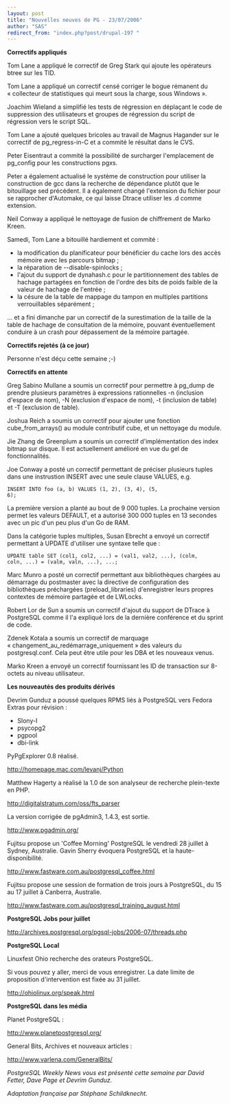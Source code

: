 ```yaml
---
layout: post
title: "Nouvelles neuves de PG - 23/07/2006"
author: "SAS"
redirect_from: "index.php?post/drupal-197 "
---
```




<strong>Correctifs appliqués</strong>

<p>

Tom Lane a appliqué le correctif de Greg Stark qui ajoute les opérateurs btree sur les TID.

</p>

<p>

Tom Lane a appliqué un correctif censé corriger le bogue rémanent du «&nbsp;collecteur de statistiques qui meurt sous la charge, sous Windows&nbsp;».

</p>

<p>

Joachim Wieland a simplifié les tests de régression en déplaçant le code de suppression des utilisateurs et groupes de régression du script de régression vers le script SQL.

</p>

<p>

Tom Lane a ajouté quelques bricoles au travail de Magnus Hagander sur le correctif de pg_regress-in-C et a commité le résultat dans le CVS.

</p>

<p>

Peter Eisentraut a commité la possibilité de surcharger l'emplacement de pg_config pour les constructions pgxs.

</p>

<p>

Peter a également actualisé le système de construction pour utiliser la construction de gcc dans la recherche de dépendance plutôt que le bitouillage sed précédent. Il a également changé l'extension du fichier pour se rapprocher d'Automake, ce qui laisse Dtrace utiliser les .d comme extension.

</p>

<p>

Neil Conway a appliqué le nettoyage de fusion de chiffrement de Marko Kreen.

</p>

<p>

Samedi, Tom Lane a bitouillé hardiement et commité&nbsp;:

</p>

<ul>

<li>la modification du planificateur pour bénéficier du cache lors des accès mémoire avec les parcours bitmap&nbsp;;</li>

<li>la réparation de --disable-spinlocks&nbsp;;</li>

<li>l'ajout du support de dynahash.c pour le partitionnement des tables de hachage partagées en fonction de l'ordre des bits de poids faible de la valeur de hachage de l'entrée&nbsp;;</li>

<li>la césure de la table de mappage du tampon en multiples partitions verrouillables séparément&nbsp;;</li>

</ul>

... et a fini dimanche par un correctif de la surestimation de la taille de la table de hachage de consultation de la mémoire, pouvant éventuellement conduire à un crash pour dépassement de la mémoire partagée.

<p><strong>Correctifs rejetés (à ce jour)</strong></p>

<p>

Personne n'est déçu cette semaine ;-)

</p>

<p><strong>Correctifs en attente</strong></p>

<p>

Greg Sabino Mullane a soumis un correctif pour permettre à pg_dump de prendre plusieurs paramètres à expressions rationnelles -n (inclusion d'espace de nom), -N (exclusion d'espace de nom), -t (inclusion de table) et -T (exclusion de table).

</p>

<p>

Joshua Reich a soumis un correctif pour ajouter une fonction cube_from_arrays() au module contributif cube, et un nettoyage du module.

</p>

<p>

Jie Zhang de Greenplum a soumis un correctif d'implémentation des index bitmap sur disque. Il est actuellement amélioré en vue du gel de fonctionnalités.

</p>

<p>

Joe Conway a posté un correctif permettant de préciser plusieurs tuples dans une instrustion INSERT avec une seule clause VALUES, e.g.

<code>INSERT INTO foo (a, b) VALUES (1, 2), (3, 4), (5, 6);</code>

</p>

<p>

La première version a planté au bout de 9&nbsp;000 tuples. La prochaine version permet les valeurs DEFAULT, et a autorisé 300&nbsp;000 tuples en 13 secondes avec un pic d'un peu plus d'un Go de RAM.

</p>

<p>

Dans la catégorie tuples multiples, Susan Ebrecht a envoyé un correctif permettant à UPDATE d'utiliser une syntaxe telle que&nbsp;:

<code>UPDATE table SET (col1, col2, ...) = (val1, val2, ...),     (colm, coln, ...) = (valm, valn, ...), ...;</code>

</p>

<p>

Marc Munro a posté un correctif permettant aux bibliothèques chargées au démarrage du postmaster avec la directive de configuration des bibliothèques préchargées (preload_libraries) d'enregistrer leurs propres contextes de mémoire partagée et de LWLocks.

</p>

<p>

Robert Lor de Sun a soumis un correctif d'ajout du support de DTrace à PostgreSQL comme il l'a expliqué lors de la dernière conférence et du sprint de code.

</p>

<p>

Zdenek Kotala a soumis un correctif de marquage «&nbsp;changement_au_redémarrage_uniquement&nbsp;» des valeurs du postgresql.conf. Cela peut être utile pour les DBA et les nouveaux venus.

</p>

<p>

Marko Kreen a envoyé un correctif fournissant les ID de transaction sur 8-octets au niveau utilisateur.

</p>

<p><strong>Les nouveautés des produits dérivés</strong></p>

<p>

Devrim Gunduz a poussé quelques RPMS liés à PostgreSQL vers Fedora Extras pour révision&nbsp;:

</p>

<ul>

<li>Slony-I</li>

<li>psycopg2</li>

<li>pgpool</li>

<li>dbi-link</li>

</ul>

<p>

PyPgExplorer 0.8 réalisé.

<a target="_blank" href="http://homepage.mac.com/levanj/Python">http://homepage.mac.com/levanj/Python</a>

</p>

<p>

Matthew Hagerty a réalisé la 1.0 de son analyseur de recherche plein-texte en PHP.

<a target="_blank" href="http://digitalstratum.com/oss/fts_parser">http://digitalstratum.com/oss/fts_parser</a>

</p>

<p>

La version corrigée de pgAdmin3, 1.4.3, est sortie.

<a target="_blank" href="http://www.pgadmin.org/">http://www.pgadmin.org/</a>

</p>

<p>

Fujitsu propose un 'Coffee Morning' PostgreSQL le vendredi 28 juillet à Sydney, Australie. Gavin Sherry évoquera PostgreSQL et la haute-disponibilité.

<a target="_blank" href="http://www.fastware.com.au/postgresql_coffee.html">http://www.fastware.com.au/postgresql_coffee.html</a>

</p>

<p>

Fujitsu propose une session de formation de trois jours à PostgreSQL, du 15 au 17 juillet à Canberra, Australie.

<a target="_blank" href="http://www.fastware.com.au/postgresql_training_august.html">http://www.fastware.com.au/postgresql_training_august.html</a>

</p>

<p><strong>PostgreSQL Jobs pour juillet</strong></p>

<p>

<a target="_blank" href="http://archives.postgresql.org/pgsql-jobs/2006-07/threads.php">http://archives.postgresql.org/pgsql-jobs/2006-07/threads.php</a>

</p>

<p><strong>PostgreSQL Local</strong></p>

<p>

Linuxfest Ohio recherche des orateurs PostgreSQL.

Si vous pouvez y aller, merci de vous enregistrer. La date limite de proposition d'intervention est fixée au 31 juillet.

<a target="_blank" href="http://ohiolinux.org/speak.html">http://ohiolinux.org/speak.html</a>

</p>

<p><strong>PostgreSQL dans les média</strong></p>

<p>

Planet PostgreSQL&nbsp;:

<a target="_blank" href="http://www.planetpostgresql.org/">http://www.planetpostgresql.org/</a>

</p>

<p>

General Bits, Archives et nouveaux articles&nbsp;:

<a target="_blank" href="http://www.varlena.com/GeneralBits/">http://www.varlena.com/GeneralBits/</a>

</p>

<p>

<em>PostgreSQL Weekly News vous est présenté cette semaine par David Fetter, Dave Page et Devrim Gunduz.

Adaptation française par Stéphane Schildknecht.

</em></p>